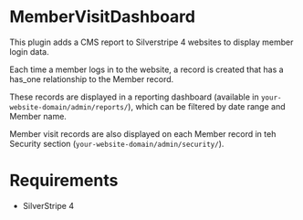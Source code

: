 # MemberVisitDashboard
This plugin adds a CMS report to Silverstripe 4 websites to display member login data.

Each time a member logs in to the website, a record is created that has a has_one relationship to the Member record.

These records are displayed in a reporting dashboard (available in `your-website-domain/admin/reports/`), which can be filtered by date range and Member name.

Member visit records are also displayed on each Member record in teh Security section (`your-website-domain/admin/security/`).


# Requirements

* SilverStripe 4